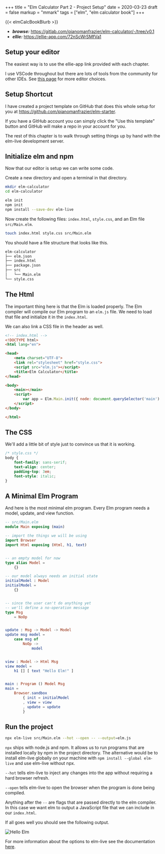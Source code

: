 +++
title = "Elm Calculator Part 2 - Project Setup"
date = 2020-03-23
draft = false
markup = "mmark"
tags = ["elm", "elm calculator book"]
+++

{{< elmCalcBookBlurb >}}

- ***browse:*** <https://gitlab.com/pianomanfrazier/elm-calculator/-/tree/v0.1>
- ***ellie:*** <https://ellie-app.com/72nScWrSMfVa1>

## Setup your editor

The easiest way is to use the ellie-app link provided with each chapter.

I use VSCode throughout but there are lots of tools from the community for other IDEs. See [this page](https://github.com/elm/editor-plugins) for more editor choices.

## Setup Shortcut

I have created a project template on GitHub that does this whole setup for you at <https://github.com/pianomanfrazier/elm-starter>.

If you have a GitHub account you can simply click the "Use this template" button and GitHub will make a repo in your account for you.

The rest of this chapter is to walk through setting things up by hand with the elm-live development server.

## Initialize elm and npm

Now that our editor is setup we can write some code.

Create a new directory and open a terminal in that directory.

```bash
mkdir elm-calculator
cd elm-calculator

elm init
npm init
npm install --save-dev elm-live
```

Now create the following files: `index.html`, `style.css`, and an Elm file `src/Main.elm`.

```bash
touch index.html style.css src/Main.elm
```

You should have a file structure that looks like this.

```txt
elm-calculator
├── elm.json
├── index.html
├── package.json
├── src
│   └── Main.elm
└── style.css
```

## The Html

The important thing here is that the Elm is loaded properly. The Elm compiler will compile our Elm program to an `elm.js` file. We need to load that file and initialize it in the `index.html`.

We can also link a CSS file in the header as well.

```html
<!-- index.html -->
<!DOCTYPE html>
<html lang="en">

<head>
    <meta charset="UTF-8">
    <link rel="stylesheet" href="style.css">
    <script src="elm.js"></script>
    <title>Elm Calculator</title>
</head>

<body>
    <main></main>
    <script>
        var app = Elm.Main.init({ node: document.querySelector('main') })
    </script>
</body>

</html>
```

## The CSS

We'll add a little bit of style just to convince us that it is working.

```css
/* style.css */
body {
    font-family: sans-serif;
    text-align: center;
    padding-top: 3em;
    font-style: italic;
}
```

## A Minimal Elm Program

And here is the most minimal elm program. Every Elm program needs a model, update, and view function.

```elm
-- src/Main.elm
module Main exposing (main)

-- import the things we will be using
import Browser
import Html exposing (Html, h1, text)


-- an empty model for now
type alias Model =
    {}

-- our model always needs an initial state
initialModel : Model
initialModel =
    {}


-- since the user can't do anything yet
-- we'll define a no-operation message
type Msg
    = NoOp


update : Msg -> Model -> Model
update msg model =
    case msg of
        NoOp ->
            model


view : Model -> Html Msg
view model =
    h1 [] [ text "Hello Elm!" ]


main : Program () Model Msg
main =
    Browser.sandbox
        { init = initialModel
        , view = view
        , update = update
        }
```

## Run the project

```bash
npx elm-live src/Main.elm --hot --open -- --output=elm.js
```

`npx` ships with node.js and npm. It allows us to run programs that are installed locally by npm in the project directory. The alternative would be to install elm-live globally on your machine with `npm install --global elm-live` and use elm-live without npx.

`--hot` tells elm-live to inject any changes into the app without requiring a hard browser refresh.

`--open` tells elm-live to open the browser when the program is done being compiled.

Anything after the `--` are flags that are passed directly to the elm compiler. In this case we want elm to output a JavaScript file that we can include in our `index.html`.

If all goes well you should see the following output.

![Hello Elm](/img/elm-calculator/hello-elm-screen-shot.png)

For more information about the options to elm-live see the documentation [here](https://www.elm-live.com/).
